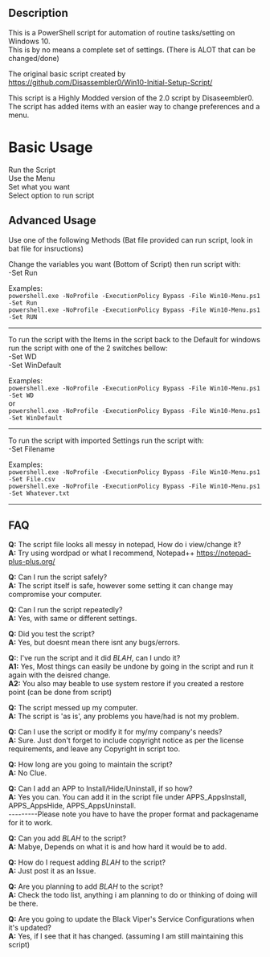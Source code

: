 ## Description

This is a PowerShell script for automation of routine tasks/setting on Windows 10. <br /> 
This is by no means a complete set of settings. (There is ALOT that can be changed/done)

The original basic script created by https://github.com/Disassembler0/Win10-Initial-Setup-Script/

This script is a Highly Modded version of the 2.0 script by Disaseembler0. <br />
The script has added items with an easier way to change preferences and a menu.

# [](#header-1)Basic Usage
Run the Script <br />
Use the Menu <br />
Set what you want <br />
Select option to run script <br />

## [](#header-2)Advanced Usage
Use one of the following Methods 
(Bat file provided can run script, look in bat file for insructions) <br />

Change the variables you want (Bottom of Script) then run script with: <br />
   -Set Run

Examples: <br />
`powershell.exe -NoProfile -ExecutionPolicy Bypass -File Win10-Menu.ps1 -Set Run` <br />
`powershell.exe -NoProfile -ExecutionPolicy Bypass -File Win10-Menu.ps1 -Set RUN` <br />
******
To run the script with the Items in the script back to the Default
for windows run the script with one of the 2 switches bellow:  <br />
   -Set WD  <br />
   -Set WinDefault 

Examples: <br />
`powershell.exe -NoProfile -ExecutionPolicy Bypass -File Win10-Menu.ps1 -Set WD` <br />
or <br />
`powershell.exe -NoProfile -ExecutionPolicy Bypass -File Win10-Menu.ps1 -Set WinDefault` <br />
******
To run the script with imported Settings run the script with:   
   -Set Filename

Examples: <br />
`powershell.exe -NoProfile -ExecutionPolicy Bypass -File Win10-Menu.ps1 -Set File.csv` <br />
`powershell.exe -NoProfile -ExecutionPolicy Bypass -File Win10-Menu.ps1 -Set Whatever.txt` <br />
******
## FAQ
**Q:** The script file looks all messy in notepad, How do i view/change it? <br />
**A:** Try using wordpad or what I recommend, Notepad++ https://notepad-plus-plus.org/

**Q:** Can I run the script safely? <br />
**A:** The script itself is safe, however some setting it can change may compromise your computer.

**Q:** Can I run the script repeatedly? <br />
**A:** Yes, with same or different settings.

**Q:** Did you test the script? <br />
**A:** Yes, but doesnt mean there isnt any bugs/errors.

**Q:**: I've run the script and it did *BLAH*, can I undo it? <br />
**A1:** Yes, Most things can easily be undone by going in the script and run it again with the deisred change. <br />
**A2:** You also may beable to use system restore if you created a restore point (can be done from script)

**Q:** The script messed up my computer. <br />
**A:** The script is 'as is', any problems you have/had is not my problem.

**Q:** Can I use the script or modify it for my/my company's needs? <br />
**A:** Sure. Just don't forget to include copyright notice as per the license requirements, and leave any Copyright in script too.

**Q:** How long are you going to maintain the script? <br />
**A:** No Clue.

**Q:** Can I add an APP to Install/Hide/Uninstall, if so how? <br />
**A:** Yes you can. You can add it in the script file under APPS_AppsInstall, APPS_AppsHide, APPS_AppsUninstall. <br />
---------Please note you have to have the proper format and packagename for it to work.

**Q:** Can you add *BLAH* to the script? <br />
**A:** Mabye, Depends on what it is and how hard it would be to add. 

**Q:** How do I request adding *BLAH* to the script? <br />
**A:** Just post it as an Issue.

**Q:** Are you planning to add *BLAH* to the script? <br />
**A:** Check the todo list, anything i am planning to do or thinking of doing will be there.

**Q:** Are you going to update the Black Viper's Service Configurations when it's updated? <br />
**A:** Yes, if I see that it has changed. (assuming I am still maintaining this script)

